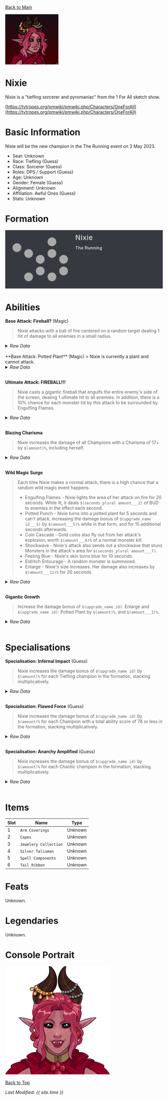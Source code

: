 [Back to Main](index.md)

![PC Portrait](images/portrait_nixie.png)

# Nixie

Nixie is a "tiefling sorcerer and pyromaniac" from the 1 For All sketch show.

[https://tvtropes.org/pmwiki/pmwiki.php/Characters/OneForAll](https://tvtropes.org/pmwiki/pmwiki.php/Characters/OneForAll)

# Basic Information

Nixie will be the new champion in the The Running event on 3 May 2023.

* Seat: Unknown
* Race: Tiefling (Guess)
* Class: Sorcerer (Guess)
* Roles: DPS / Support (Guess)
* Age: Unknown
* Gender: Female (Guess)
* Alignment: Unknown
* Affiliation: Awful Ones (Guess)
* Stats: Unknown

# Formation

![Formation Layout](images/formation_nixie.png)

# Abilities

**Base Attack: Fireball?** (Magic)
> Nixie attacks with a ball of fire centered on a random target dealing 1 hit of damage to all enemies in a small radius.
<details><summary><em>Raw Data</em></summary>
<p>
<pre>
{
    "description": "Nixie attacks with a ball of fire centered on a random target dealing 1 hit of damage to all enemies in a small radius.",
    "long_description": "",
    "damage_modifier": 1,
    "damage_types": ["magic"],
    "graphic_id": 0,
    "target": "random",
    "aoe_radius": 150,
    "tags": [
        "ranged",
        "aoe"
    ],
    "num_targets": 1,
    "animations": [{
        "projectile_details": {
            "projectile_hit_graphic_id": 750,
            "trail": {
                "scale_lerp": [
                    {
                        "x": 1,
                        "y": 1
                    },
                    {
                        "x": 0,
                        "y": 0
                    }
                ],
                "lifespan": 0.2,
                "initial_velocity": {
                    "x": 0,
                    "y": 0
                },
                "alpha_lerp": {
                    "0": 0,
                    "1": 0,
                    "0.1": 0.75
                },
                "tint": {
                    "a": 1,
                    "r": 1,
                    "b": 1,
                    "g": 1
                },
                "particle_graphic_ids": [
                    19009,
                    6093,
                    749
                ],
                "spawn_rate": 100,
                "velocity_jitter": {
                    "x": 50,
                    "y": 50
                }
            },
            "percent_height_offset": 10,
            "use_auto_rotation": true,
            "name": "nixie_fireball",
            "projectile_graphic_id": 19009,
            "projectile_speed": 1500,
            "rotation_speed": 0
        },
        "hit_sound": 133,
        "shoot_offset_y": -20,
        "shoot_offset_x": 50,
        "shoot_sound": 149,
        "type": "ranged_attack",
        "projectile": "pd_generic_projectile",
        "shoot_frame": 9
    }],
    "name": "Fireball?",
    "cooldown": 6,
    "id": 620
}
</pre>
</p>
</details>
<br />
**Base Attack: Potted Plant** (Magic)
> Nixie is currently a plant and cannot attack.
<details><summary><em>Raw Data</em></summary>
<p>
<pre>
{
    "description": "Nixie is currently a plant and cannot attack.",
    "long_description": "",
    "damage_modifier": 0,
    "damage_types": ["magic"],
    "graphic_id": 0,
    "target": "none",
    "aoe_radius": 0,
    "tags": [
        "ranged",
        "aoe"
    ],
    "num_targets": 0,
    "animations": [{
        "no_cooldown_display": true,
        "no_jump": true,
        "animation_sequence_name": "special",
        "type": "melee_attack",
        "no_damage_display": true
    }],
    "name": "Potted Plant",
    "cooldown": 6,
    "id": 622
}
</pre>
</p>
</details>
<br />

**Ultimate Attack: FIREBALL!!!**
> Nixie casts a gigantic fireball that engulfs the entire enemy's side of the screen, dealing 1 ultimate hit to all enemies. In addition, there is a 10% chance for each monster hit by this attack to be surrounded by Engulfing Flames.
<details><summary><em>Raw Data</em></summary>
<p>
<pre>
{
    "description": "Nixie casts a gigantic fireball that engulfs the entire enemy's side of the screen, dealing 1 ultimate hit to all enemies. In addition, there is a 10% chance for each monster hit by this attack to be surrounded by Engulfing Flames.",
    "long_description": "",
    "damage_modifier": 1,
    "damage_types": ["magic"],
    "graphic_id": 19069,
    "target": "all",
    "aoe_radius": 0,
    "tags": [
        "ranged",
        "aoe",
        "ultimate"
    ],
    "num_targets": 1,
    "animations": [{
        "duration": 20,
        "projectile_data": {
            "projectile_details": {
                "trail": {
                    "scale_lerp": {
                        "0.0": {
                            "x": 0,
                            "y": 0
                        },
                        "1.0": {
                            "x": 0.75,
                            "y": 0.75
                        }
                    },
                    "lifespan": 0.3,
                    "initial_velocity": {
                        "x": 0,
                        "y": 0
                    },
                    "alpha_lerp": {
                        "0.0": 0.75,
                        "1.0": 0
                    },
                    "particle_graphic_ids": [
                        11739,
                        11740
                    ],
                    "spawn_rate": 50,
                    "velocity_jitter": {
                        "x": 30,
                        "y": 100
                    }
                },
                "percent_height_offset": 75,
                "use_auto_rotation": true,
                "projectile_graphic_id": 749,
                "projectile_speed": 500
            },
            "hit_sound": 133,
            "shoot_offset_y": -90,
            "shoot_offset_x": 100,
            "shoot_sound": 149,
            "type": "ranged_attack",
            "shoot_frame": 19
        },
        "ultimate": "nixie",
        "type": "ultimate_attack",
        "engulfing_flames_chance": 10
    }],
    "name": "FIREBALL!!!",
    "cooldown": 320,
    "id": 621
}
</pre>
</p>
</details>
<br />

**Blazing Charisma**
> Nixie increases the damage of all Champions with a Charisma of 17+ by `$(amount)%`, including herself.
<details><summary><em>Raw Data</em></summary>
<p>
<pre>
{
    "effect_keys": [{
        "effect_string": "hero_dps_multiplier_mult,100",
        "filter_targets": [{
            "score": 17,
            "stat": "cha",
            "check": ">=",
            "type": "stat_score"
        }],
        "targets": ["all"]
    }],
    "requirements": "",
    "description": {"desc": "$(source_hero) increases the damage of all Champions with a Charisma of 17+ by $(amount)%, including herself."},
    "id": 1473,
    "flavour_text": "",
    "graphic_id": 19063,
    "properties": {"is_formation_ability": true}
}
</pre>
</p>
</details>
<br />

**Wild Magic Surge**
> Each time Nixie makes a normal attack, there is a high chance that a random wild magic event happens.
>  
> - Engulfing Flames - Nixie lights the area of her attack on fire for 20 seconds. While lit, it deals `$(seconds_plural amount___2)` of BUD  to enemies in the effect each second.
> - Potted Punch - Nixie turns into a potted plant for 5 seconds and can't attack, increasing the damage bonus of `$(upgrade_name id___5)` by `$(amount___5)%` while in that form, and for 15 additional seconds afterwards.
> - Coin Cascade - Gold coins also fly out from her attack's explosion, worth `$(amount___6)%` of a normal monster kill.
> - Shockwave - Nixie's attack also sends out a shockwave that stuns Monsters in the attack's area for `$(seconds_plural amount___7)`.
> - Feeling Blue - Nixie's skin turns blue for 10 seconds.
> - Eldritch Entourage - A random monster is summoned.
> - Enlarge - Nixie's size increases. Her damage also increases by `$(amount___11)%` for 20 seconds.
<details><summary><em>Raw Data</em></summary>
<p>
<pre>
{
    "effect_keys": [
        {
            "wild_magic_effects": [
                {
                    "effects": [],
                    "probability": 20
                },
                {
                    "effects": [{
                        "duration": 20,
                        "index": 1
                    }],
                    "probability": 20
                },
                {
                    "effects": [
                        {
                            "duration": 5,
                            "index": 2
                        },
                        {
                            "duration": 5,
                            "index": 3
                        },
                        {
                            "duration": 20,
                            "index": 4
                        }
                    ],
                    "probability": 10
                },
                {
                    "effects": [{
                        "duration": 0,
                        "index": 5
                    }],
                    "probability": 10
                },
                {
                    "effects": [{
                        "duration": 0,
                        "index": 6
                    }],
                    "probability": 10
                },
                {
                    "effects": [{
                        "duration": 10,
                        "index": 7
                    }],
                    "probability": 10
                },
                {
                    "effects": [{
                        "duration": 0,
                        "index": 8
                    }],
                    "probability": 10
                },
                {
                    "effects": [
                        {
                            "duration": 20,
                            "index": 9
                        },
                        {
                            "duration": 20,
                            "index": 10
                        }
                    ],
                    "probability": 10
                }
            ],
            "effect_string": "nixie_wild_magic_surge"
        },
        {
            "projectile_details": {
                "trail": {
                    "scale_lerp": {
                        "0.0": {
                            "x": 1,
                            "y": 1
                        },
                        "1.0": {
                            "x": 0,
                            "y": 0
                        }
                    },
                    "lifespan": 0.5,
                    "initial_velocity": {
                        "x": 0,
                        "y": -30
                    },
                    "alpha_lerp": {
                        "0": 0,
                        "1": 0,
                        "0.1": 0.75
                    },
                    "particle_graphic_ids": [6093],
                    "spawn_rate": 50,
                    "velocity_jitter": {
                        "x": 30,
                        "y": 50
                    }
                },
                "percent_height_offset": 50,
                "use_auto_rotation": true,
                "projectile_graphic_id": 6093,
                "projectile_speed": 500
            },
            "effect_string": "nixie_engulfing_flames,1",
            "radius": 150
        },
        {"effect_string": "nixie_potted_punch"},
        {
            "effect_string": "change_base_attack,622",
            "apply_manually": true
        },
        {
            "effect_string": "buff_upgrade,100,10887",
            "apply_manually": true
        },
        {
            "projectile_details": {
                "trail": {
                    "scale_lerp": [
                        {
                            "x": 1,
                            "y": 1
                        },
                        {
                            "x": 0,
                            "y": 0
                        }
                    ],
                    "lifespan": 0.25,
                    "initial_velocity": {
                        "x": 0,
                        "y": 0
                    },
                    "alpha_lerp": {
                        "0": 0,
                        "1": 0,
                        "0.1": 0.75
                    },
                    "particle_graphic_ids": [189],
                    "spawn_rate": 50,
                    "velocity_jitter": {
                        "x": 30,
                        "y": 30
                    }
                },
                "percent_height_offset": 50,
                "use_auto_rotation": true,
                "projectile_graphic_id": 189,
                "projectile_speed": 250
            },
            "effect_string": "nixie_coin_cascade,10",
            "radius": 100
        },
        {
            "effect_string": "nixie_shockwave,5",
            "radius": 150
        },
        {
            "blue_graphic_id": 19008,
            "effect_string": "nixie_feeling_blue"
        },
        {
            "monster_ids": [
                39,
                635,
                1966
            ],
            "effect_string": "nixie_eldritch_entourage"
        },
        {
            "effect_string": "increase_hero_scale,25",
            "apply_manually": true
        },
        {
            "effect_string": "hero_dps_multiplier_mult,100",
            "apply_manually": true
        }
    ],
    "requirements": "",
    "description": {
        "post": {"conditions": [{
            "condition": "not static_desc",
            "desc": "^^Engulfing Flames - $(source_hero) lights the area of her attack on fire for 20 seconds. While lit, it deals $(seconds_plural amount___2) of BUD  to enemies in the effect each second.^Potted Punch - $(source_hero) turns into a potted plant for 5 seconds and can't attack, increasing the damage bonus of $(upgrade_name id___5) by $(amount___5)% while in that form, and for 15 additional seconds afterwards.^Coin Cascade - Gold coins also fly out from her attack's explosion, worth $(amount___6)% of a normal monster kill.^Shockwave - $(source_hero)'s attack also sends out a shockwave that stuns Monsters in the attack's area for $(seconds_plural amount___7).^Feeling Blue - $(source_hero)'s skin turns blue for 10 seconds.^Eldritch Entourage - A random monster is summoned.^Enlarge - $(source_hero)'s size increases. Her damage also increases by $(amount___11)% for 20 seconds."
        }]},
        "desc": "Each time $(source_hero) makes a normal attack, there is a high chance that a random wild magic event happens."
    },
    "id": 1474,
    "flavour_text": "",
    "graphic_id": 19065,
    "properties": {
        "indexed_effect_properties": true,
        "is_formation_ability": true,
        "default_bonus_index": 0,
        "owner_use_outgoing_description": true,
        "per_effect_index_bonuses": true
    }
}
</pre>
</p>
</details>
<br />

**Gigantic Growth**
> Increase the damage bonus of  `$(upgrade_name id)`: Enlarge and  `$(upgrade_name id)`: Potted Plant by `$(amount)%`, and  `$(amount___2)%`.
<details><summary><em>Raw Data</em></summary>
<p>
<pre>
{
    "effect_keys": [
        {"effect_string": "buff_upgrade,100,10888,4"},
        {"effect_string": "buff_upgrade,100,10888,10"}
    ],
    "requirements": "",
    "description": {"desc": "Increase the damage bonus of  $(upgrade_name id): Enlarge and  $(upgrade_name id): Potted Plant by $(amount)%, and  $(amount___2)%"},
    "id": 1475,
    "flavour_text": "",
    "graphic_id": 19064,
    "properties": {
        "indexed_effect_properties": true,
        "is_formation_ability": true,
        "owner_use_outgoing_description": true,
        "per_effect_index_bonuses": true
    }
}
</pre>
</p>
</details>
<br />

# Specialisations

**Specialisation: Infernal Impact** (Guess)
> Nixie increases the damage bonus of `$(upgrade_name id)` by `$(amount)%` for each Tiefling champion in the formation, stacking multiplicatively.
<details><summary><em>Raw Data</em></summary>
<p>
<pre>
{
    "effect_keys": [{
        "stacks_multiply": true,
        "off_when_benched": true,
        "effect_string": "buff_upgrade_per_any_tagged_crusader_mult,200,10887,tiefling"
    }],
    "requirements": "",
    "description": {"desc": "$(source_hero) increases the damage bonus of $(upgrade_name id) by $(amount)% for each Tiefling champion in the formation, stacking multiplicatively."},
    "id": 1476,
    "flavour_text": "",
    "graphic_id": 0,
    "properties": {
        "is_formation_ability": true,
        "spec_option_post_apply_info": "Tiefling Champions: $num_stacks",
        "owner_use_outgoing_description": true,
        "type": "upgrade",
        "formation_circle_icon": false
    }
}
</pre>
</p>
</details>
<br />

**Specialisation: Flawed Force** (Guess)
> Nixie increases the damage bonus of `$(upgrade_name id)` by `$(amount)%` for each Champion with a total ability score of 78 or less in the formation, stacking multiplicatively.
<details><summary><em>Raw Data</em></summary>
<p>
<pre>
{
    "effect_keys": [{
        "stack_title": "Affected Champions",
        "amount_updated_listeners": [
            "slot_changed",
            "feat_changed"
        ],
        "show_bonus": true,
        "amount_func": "mult",
        "stack_func": "per_crusader",
        "effect_string": "buff_upgrade,150,10887",
        "stack_func_data": {"target_filters": [{
            "stat": "total_ability_score",
            "comparison": "<=",
            "type": "stat",
            "value": 78
        }]}
    }],
    "requirements": "",
    "description": {"desc": "$(source_hero) increases the damage bonus of $(upgrade_name id) by $(amount)% for each Champion with a total ability score of 78 or less in the formation, stacking multiplicatively."},
    "id": 1477,
    "flavour_text": "",
    "graphic_id": 0,
    "properties": {
        "is_formation_ability": true,
        "spec_option_post_apply_info": "Qualified Champions: $num_stacks",
        "owner_use_outgoing_description": true,
        "type": "upgrade",
        "formation_circle_icon": false
    }
}
</pre>
</p>
</details>
<br />

**Specialisation: Anarchy Amplified** (Guess)
> Nixie increases the damage bonus of `$(upgrade_name id)` by `$(amount)%` for each Chaotic champion in the formation, stacking multiplicatively.
<details><summary><em>Raw Data</em></summary>
<p>
<pre>
{
    "effect_keys": [{
        "stacks_multiply": true,
        "off_when_benched": true,
        "effect_string": "buff_upgrade_per_any_tagged_crusader_mult,100,10887,chaotic"
    }],
    "requirements": "",
    "description": {"desc": "$(source_hero) increases the damage bonus of $(upgrade_name id) by $(amount)% for each Chaotic champion in the formation, stacking multiplicatively."},
    "id": 1478,
    "flavour_text": "",
    "graphic_id": 0,
    "properties": {
        "is_formation_ability": true,
        "spec_option_post_apply_info": "Chaotic Champions: $num_stacks",
        "owner_use_outgoing_description": true,
        "type": "upgrade",
        "formation_circle_icon": false
    }
}
</pre>
</p>
</details>
<br />

# Items

| Slot | Name | Type |
|---|---|---|
| 1 | `Arm Coverings` | Unknown |
| 2 | `Capes` | Unknown |
| 3 | `Jewelery Collection` | Unknown |
| 4 | `Silver Talisman` | Unknown |
| 5 | `Spell Components` | Unknown |
| 6 | `Tail Ribbon` | Unknown |

# Feats

Unknown.

# Legendaries

Unknown.

# Console Portrait

![Console Portrait](images/console_nixie.png)

[Back to Top](#top)

*Last Modified: {{ site.time }}*